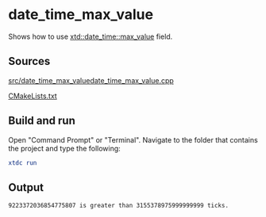 # date_time_max_value

Shows how to use [xtd::date_time::max_value](https://gammasoft71.github.io/xtd/reference_guides/latest/classxtd_1_1date__time.html#af86fd0f8e3f55ca8f3ffa6daeb7187bb) field.

## Sources

[src/date_time_max_valuedate_time_max_value.cpp](src/date_time_max_value.cpp)

[CMakeLists.txt](CMakeLists.txt)

## Build and run

Open "Command Prompt" or "Terminal". Navigate to the folder that contains the project and type the following:

```cmake
xtdc run
```

## Output

```
9223372036854775807 is greater than 3155378975999999999 ticks.
```

